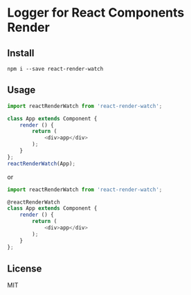 # Logger for React Components Render

## Install
`npm i --save react-render-watch`

## Usage
```javascript
import reactRenderWatch from 'react-render-watch';

class App extends Component {
    render () {
        return (
            <div>app</div>
        );
    }
};
reactRenderWatch(App);

```

or

```javascript
import reactRenderWatch from 'react-render-watch';

@reactRenderWatch
class App extends Component {
    render () {
        return (
            <div>app</div>
        );
    }
};
```

## License
MIT
